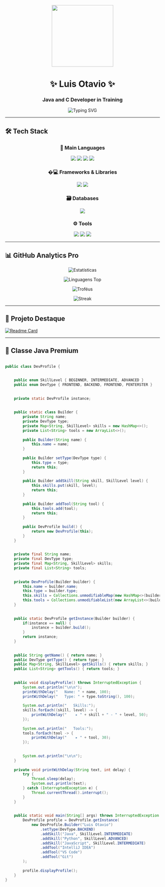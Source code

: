 <div align="center">
  <img src="https://media.giphy.com/media/L1R1tvI9svkIWwpVYr/giphy.gif" width="200px">
  <h1>✨ Luis Otavio ✨</h1>
  <h3>Java and C Developer in Training</h3>
  
  <div align="center">
  <img src="https://readme-typing-svg.demolab.com?font=Fira+Code&weight=600&size=22&duration=3000&pause=1000&color=7A3CE7&center=true&vCenter=true&width=435&lines=Welcome+to+my+GitHub+profile!;Java+%7C+Python+%7C+JavaScript+%7C+C;Always+learning+new+things!" alt="Typing SVG" />
</div>
</div>

---

## 🛠️ Tech Stack 

<div align="center">
  
  ### 🧠 Main Languages
  <img src="https://img.shields.io/badge/Java-ED8B00?style=for-the-badge&logo=openjdk&logoColor=white">
  <img src="https://img.shields.io/badge/Python-3776AB?style=for-the-badge&logo=python&logoColor=white">
  <img src="https://img.shields.io/badge/JavaScript-F7DF1E?style=for-the-badge&logo=javascript&logoColor=black">
  <img src="https://img.shields.io/badge/C-00599C?style=for-the-badge&logo=c&logoColor=white">
  
  ### �‍💻 Frameworks & Libraries
  <img src="https://img.shields.io/badge/Spring-6DB33F?style=for-the-badge&logo=spring&logoColor=white">
  <img src="https://img.shields.io/badge/Bootstrap-563D7C?style=for-the-badge&logo=bootstrap&logoColor=white">
  
  ### 🗃️ Databases
  <img src="https://img.shields.io/badge/MySQL-4479A1?style=for-the-badge&logo=mysql&logoColor=white">
  
  ### ⚙️ Tools
  <img src="https://img.shields.io/badge/Git-F05032?style=for-the-badge&logo=git&logoColor=white">
  <img src="https://img.shields.io/badge/GitHub-181717?style=for-the-badge&logo=github&logoColor=white">
  <img src="https://img.shields.io/badge/IntelliJ_IDEA-000000?style=for-the-badge&logo=intellij-idea&logoColor=white">
</div>

---

## 📊 GitHub Analytics Pro

<div align="center">
  
  ![Estatísticas](https://github-readme-stats.vercel.app/api?username=LuisOtavio13&show_icons=true&theme=merko&include_all_commits=true&count_private=true&line_height=40)
  
  ![Linguagens Top](https://github-readme-stats.vercel.app/api/top-langs/?username=LuisOtavio13&theme=merko&layout=compact&langs_count=6)
  
  ![Troféus](https://github-profile-trophy.vercel.app/?username=LuisOtavio13&theme=onestar&row=2&column=3&margin-w=15)
  
  ![Streak](https://github-readme-streak-stats.herokuapp.com/?user=LuisOtavio13&theme=merko)
</div>

---

## 🎯 Projeto Destaque

[![Readme Card](https://github-readme-stats.vercel.app/api/pin/?username=LuisOtavio13&repo=github-explorer-framework&theme=merko)](https://github.com/LuisOtavio13/github-explorer-framework)

---

## 💎 Classe Java Premium

```java

public class DevProfile {
    
   
    public enum SkillLevel { BEGINNER, INTERMEDIATE, ADVANCED }
    public enum DevType { FRONTEND, BACKEND, FRONTEND, PENTERSTER }
    
   
    private static DevProfile instance;
    
    
    public static class Builder {
        private String name;
        private DevType type;
        private Map<String, SkillLevel> skills = new HashMap<>();
        private List<String> tools = new ArrayList<>();
        
        public Builder(String name) {
            this.name = name;
        }
        
        public Builder setType(DevType type) {
            this.type = type;
            return this;
        }
        
        public Builder addSkill(String skill, SkillLevel level) {
            this.skills.put(skill, level);
            return this;
        }
        
        public Builder addTool(String tool) {
            this.tools.add(tool);
            return this;
        }
        
        public DevProfile build() {
            return new DevProfile(this);
        }
    }
    
   
    private final String name;
    private final DevType type;
    private final Map<String, SkillLevel> skills;
    private final List<String> tools;
    
    
    private DevProfile(Builder builder) {
        this.name = builder.name;
        this.type = builder.type;
        this.skills = Collections.unmodifiableMap(new HashMap<>(builder.skills));
        this.tools = Collections.unmodifiableList(new ArrayList<>(builder.tools));
    }
    
   
    public static DevProfile getInstance(Builder builder) {
        if(instance == null) {
            instance = builder.build();
        }
        return instance;
    }
    
    
    public String getName() { return name; }
    public DevType getType() { return type; }
    public Map<String, SkillLevel> getSkills() { return skills; }
    public List<String> getTools() { return tools; }
    
    
    public void displayProfile() throws InterruptedException {
        System.out.println("\n\n");
        printWithDelay("   Name: " + name, 100);
        printWithDelay("   Type: " + type.toString(), 100);
        
        System.out.println("   Skills:");
        skills.forEach((skill, level) -> {
            printWithDelay("    ▸ " + skill + " - " + level, 50);
        });
        
        System.out.println("   Tools:");
        tools.forEach(tool -> {
            printWithDelay("    ▸ " + tool, 30);
        });
        
       
        System.out.println("\n\n");
    }
    
    private void printWithDelay(String text, int delay) {
        try {
            Thread.sleep(delay);
            System.out.println(text);
        } catch (InterruptedException e) {
            Thread.currentThread().interrupt();
        }
    }
    
   
    public static void main(String[] args) throws InterruptedException {
        DevProfile profile = DevProfile.getInstance(
            new DevProfile.Builder("Luis Otavio")
                .setType(DevType.BACKEND)
                .addSkill("Java", SkillLevel.INTERMEDIATE)
                .addSkill("Python", SkillLevel.ADVANCED)
                .addSkill("JavaScript", SkillLevel.INTERMEDIATE)
                .addTool("IntelliJ IDEA")
                .addTool("VS Code")
                .addTool("Git")
        );
        
        profile.displayProfile();
    }
}
